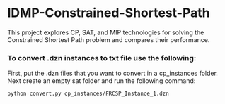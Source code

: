 # IDMP-Constrained-Shortest-Path
 This project explores CP, SAT, and MIP technologies for solving the Constrained Shortest Path problem and compares their performance.

### To convert .dzn instances to txt file use the following:
First, put the .dzn files that you want to convert in a cp_instances folder.
Next create an empty sat folder and run the following command:

```bash
python convert.py cp_instances/FRCSP_Instance_1.dzn
```


